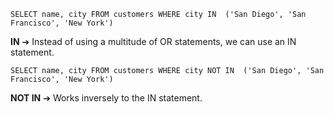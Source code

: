 	SELECT name, city FROM customers WHERE city IN  ('San Diego', 'San Francisco', 'New York')
**IN** ➔ Instead of using a multitude of OR statements, we can use an IN statement.  

	SELECT name, city FROM customers WHERE city NOT IN  ('San Diego', 'San Francisco', 'New York')
**NOT IN** ➔ Works inversely to the IN statement.   